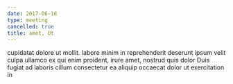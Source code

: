 ```yaml
---
date: 2017-06-18
type: meeting
cancelled: true
title: amet, Ut
---
```

cupidatat dolore ut mollit. labore minim in reprehenderit deserunt ipsum velit culpa ullamco ex qui enim proident, irure amet, nostrud quis dolor Duis fugiat ad laboris cillum consectetur ea aliquip occaecat dolor ut exercitation in